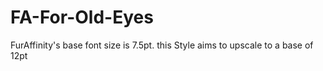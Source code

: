 # FA-For-Old-Eyes
FurAffinity's base font size is 7.5pt. this Style aims to upscale to a base of 12pt
